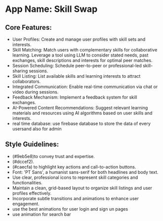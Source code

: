 # **App Name**: Skill Swap

## Core Features:

- User Profiles: Create and manage user profiles with skill sets and interests.
- Skill Matching: Match users with complementary skills for collaborative learning. Leverage a tool using LLM to consider stated needs, past exchanges, skill descriptions and interests for optimal peer matches.
- Session Scheduling: Schedule peer-to-peer or professional-led skill-sharing sessions.
- Skill Listing: List available skills and learning interests to attract collaborators.
- Integrated Communication: Enable real-time communication via chat or video during sessions.
- Feedback Mechanism: Implement a feedback system for skill exchanges.
- AI-Powered Content Recommendations: Suggest relevant learning materials and resources using AI algorithms based on user skills and interests.
- real time database: use firebase database to store the data of every usersand also for admin

## Style Guidelines:

- (#9eb5e8)to convey trust and expertise.
- (#dccef2).
- (#caecfa) to highlight key actions and call-to-action buttons.
- Font: 'PT Sans', a humanist sans-serif for both headlines and body text.
- Use clear, professional icons to represent skill categories and functionalities.
- Maintain a clean, grid-based layout to organize skill listings and user profiles effectively.
- Incorporate subtle transitions and animations to enhance user engagement.
- use the best animations for user login and sign un pages
- use animation for search bar